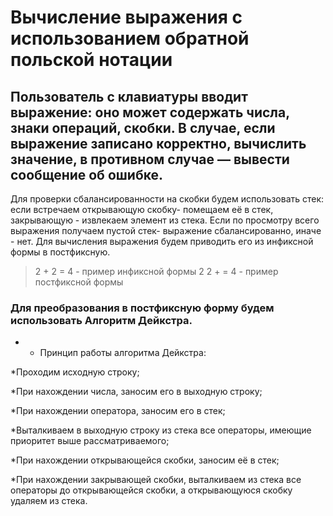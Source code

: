 # Вычисление выражения с использованием обратной польской нотации
## Пользователь с клавиатуры вводит выражение: оно может содержать числа, знаки операций, скобки. В случае, если выражение записано корректно, вычислить значение, в противном случае — вывести сообщение об ошибке.
Для проверки сбалансированности на скобки будем использовать стек: если встречаем открывающую скобку- помещаем её в стек, закрывающую - извлекаем элемент из стека. Если по просмотру всего выражения получаем пустой стек- выражение сбалансированно, иначе - нет.
Для вычисления выражения будем приводить его из инфиксной формы в постфиксную.
> 2 + 2 = 4 - пример инфиксной формы
> 2 2 + = 4 - пример постфиксной формы

### Для преобразования в постфиксную форму будем использовать Алгоритм Дейкстра.

* * Принцип работы алгоритма Дейкстра:

*Проходим исходную строку;

*При нахождении числа, заносим его в выходную строку;

*При нахождении оператора, заносим его в стек;

*Выталкиваем в выходную строку из стека все операторы, имеющие приоритет выше рассматриваемого;

*При нахождении открывающейся скобки, заносим её в стек;

*При нахождении закрывающей скобки, выталкиваем из стека все операторы до открывающейся скобки, а открывающуюся скобку удаляем из стека.

